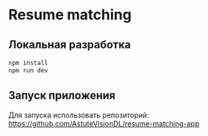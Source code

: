 # Resume matching

## Локальная разработка
```cmd
npm install
npm run dev
```

## Запуск приложения
Для запуска использовать репозиторий: https://github.com/AstuteVisionDL/resume-matching-app
